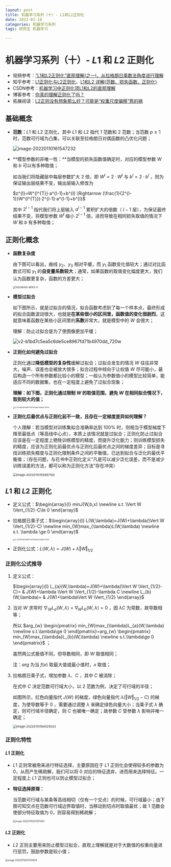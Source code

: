 ```yaml
---
layout: post
title: 机器学习系列（十）- L1和L2正则化
date: 2022-01-10
categories: 机器学习系列
tags: 研究生 机器学习

---
```


# 机器学习系列（十）- $L1$ 和 $L2$ 正则化

- 视频参考：[“L1和L2正则化”直观理解(之一)，从拉格朗日乘数法角度进行理解](https://www.bilibili.com/video/BV1Z44y147xA)
- 知乎参考：[L1正则化与L2正则化](https://zhuanlan.zhihu.com/p/35356992)、[L1和L2 详解(范数、损失函数、正则化)](https://zhuanlan.zhihu.com/p/137073968)
- CSDN参考：[机器学习中正则化项L1和L2的直观理解](https://blog.csdn.net/jinping_shi/article/details/52433975)
- 博客参考：[你真的理解正则化了吗？](http://imgtec.eetrend.com/blog/2019/100046445.html)
- 拓展阅读：[L2正则没有想象那么好？可能是“权重尺度偏移”惹的祸](https://zhuanlan.zhihu.com/p/205023954)

## 基础概念

- **范数：**$L1$ 和 $L2$ 正则化，其中 $L1$ 和 $L2$ 指代 $1$ 范数和 $2$ 范数；当范数 $p \ge 1$ 时，范数可行域为凸集，可以关联至拉格朗日对偶函数的凸优化问题； 

  ![image-20220110161547232](http://markdown.zzzbook.cn/image-20220110161547232.png)

- **模型参数的非唯一性：**当模型的损失函数值确定时，对应的模型参数 $W$ 和 $b$ 可以有多种取值；

  如当我们将隐藏层中每层参数扩大 $2$ 倍，即 $W^{l}=2·W^{l}$ 与 $b^{l}=2·b^{l}$ ，则为保证输出层结果不变，输出层输入修改为

  $z^{l}=W^{l^{T}}·a^{l-1}+b^{l} \Rightarrow (\frac{1}{2^{l-1}}W^{l^{T}})·2^{l-1}·a^{l-1}+b^{l}$ 

  其中 $2^{l-1}$ 指代我们将上层输入 $a^{l-1}$ 累积扩大的倍数（ $l-1$ 层），为保证最终结果不变，将模型参数 $W^{l}$ 缩小 $2^{l-1}$ 倍，进而导致在相同损失取值的情况下 $W$ 和 $b$ 有多种取值；

## 正则化概念

- **函数复杂度**

  由下图可以看出，曲线 $y_2$、$y_3$ 相对平缓，而 $y_1$ 函数变化值较大；通过对比函数式可知 $y_1$ 的**自变量系数较大**；通常，如果函数的取值变化幅度更大，我们认为函数更复杂，函数的方差更大；

  <img src="http://markdown.zzzbook.cn/100046445-86163-11.png" alt="100046445-86163-11" style="zoom:50%;" />

- **模型过拟合**

  如下图所示，就是过拟合的情况，拟合函数考虑到了每一个样本点，最终形成的拟合函数波动很大，也就是**在某些很小的区间里，函数值的变化很剧烈**。这就意味着函数在某些小区间里的**系数**非常大，就是模型中的 $W$ 会很大；

  理解：防止过拟合是为了使图像更加平缓；

  ![v2-b1bd7c5ea5c6de5ce8967fd71b4970dd_720w](http://markdown.zzzbook.cn/v2-b1bd7c5ea5c6de5ce8967fd71b4970dd_720w.jpg)

- **正则化如何避免过拟合**

  正则化通过**降低模型的复杂性**缓解过拟合；过拟合发生的情况 $W$ 往往非常大，噪声、误差也会被放大很多；拟合过程中倾向于让权值 $W$ 尽可能小，最后构造一个所有参数都比较小的模型；一般认为参数值小的模型比较简单，能适应不同的数据集，也在一定程度上避免了过拟合现象；

  **理解：如下图，正则化通过限制 $W$ 的取值范围，避免 $W$ 在相同拟合情况下，取到较大的值；**

  <img src="http://markdown.zzzbook.cn/v2-2e038f7a54e885714a7bf5ab9c5dda56_1440w.jpg" alt="v2-2e038f7a54e885714a7bf5ab9c5dda56_1440w" style="zoom: 33%;" />

- **正则化后最优点与正则化前不一致，且存在一定梯度差异如何理解？**

  个人理解：若当模型对训练集拟合准确率达到 $100\%$ 时，则相当于模型梯度下降至最低点（等高线中心点），本质上该情况就是过拟合；正则化防止过拟合应该是在一定程度上牺牲训练模型的精度，而提升泛化能力；则训练模型损失的精度，应该为正则化前最优点与正则化后最优点之间的梯度差异；目标是寻找训练损失精度与正则化限制条件之间的平衡值，已达到拟合与泛化的最优平衡值；（存在问题，与花书中正则化定义“凡是可以减少泛化误差，而不是减少训练误差的方法，都可以称为正则化方法”存在冲突）

  <img src="http://markdown.zzzbook.cn/image-20220110155957162.png" alt="image-20220110155957162" style="zoom:67%;" />

## $L1$ 和 $L2$ 正则化

- 定义公式：$\begin{array}{l} minJ(W,b,x) \newline s.t. \Vert W \Vert_{1/2}-C\le 0 \end{array}$ 

- 拉格朗日乘子式：$\begin{array}{l} L(W,\lambda)=J(W)+\lambda(\Vert W \Vert_{1/2}-C) \newline min_{W}max_{\lambda}L(W,\lambda) \newline s.t. \lambda \ge 0 \end{array}$  

  <img src="http://markdown.zzzbook.cn/v2-2e038f7a54e885714a7bf5ab9c5dda56_1440w.jpg" alt="v2-2e038f7a54e885714a7bf5ab9c5dda56_1440w" style="zoom: 33%;" />

- 正则化公式：$L(W,\lambda)=J(W)+\lambda\Vert W \Vert_{1/2}$ 

### 正则化公式推导

1. 定义公式：

   $\begin{array}{l} L_{a}(W,\lambda)=J(W)+\lambda(\Vert W \Vert_{1/2}-C)= & J(W)+\lambda \Vert W \Vert_{1/2}-\lambda C \newline L_{b}(W,\lambda)= & J(W)+\lambda\Vert W \Vert_{1/2} \end{array}$ 

2. 当对 $W$ 求导时 $\nabla_{W}L_{a}(W,\lambda)=\nabla_{W}L_{b}(W,\lambda)=0$ ，因 $\lambda C$ 为常数，故导数相等；

   所以 $arg_{w} \begin{pmatrix} min_{W}max_{\lambda}L_{a}(W,\lambda) \newline s.t.\lambda\ge 0 \end{pmatrix}=arg_{w} \begin{pmatrix} min_{W}max_{\lambda}L_{b}(W,\lambda) \newline s.t.\lambda\ge 0 \end{pmatrix}$ ；

   虽然两公式极值不同，但导数相同，即 $W$ 取值相同；

   注：$arg$ 为当 $f(x)$ 取最大值或最小值时，$x$ 取值；

3. 拉格朗日乘子式，增加参数 $\lambda、C$ ，其中 $C$ 被消除；

   在式中 $C$ 决定范数可行域大小，以 $2$ 范数为例，决定了可行域的半径；

   如图所示，红色向量指代 $J(W)$ 的梯度，绿色向量指代 $\lambda(\Vert W \Vert_{1/2}-C)$ 的梯度，为使导数等于 $0$ ，需要通过调整 $\lambda$ 来确定绿色向量大小；当乘子式 $\lambda$ 确定，则可行域半径确定，则 $C$ 也被唯一确定；故参数 $C$ 受参数 $\lambda$ 影响并唯一确定；

   <img src="http://markdown.zzzbook.cn/image-20220110194025543.png" alt="image-20220110194025543" style="zoom:67%;" />

### 正则化特性

#### $L1$ 正则化

- $L1$ 正则常被用来进行特征选择，主要原因在于 $L1$ 正则化会使得较多的参数为 $0$，从而产生稀疏解，我们可以将 $0$ 对应的特征遗弃，进而用来选择特征。一定程度上 $L1$ 正则也可以防止模型过拟合；

- **特征选择原理：**

  当范数可行域与某条等高线相切（仅有一个交点）的时候，可行域最小；由下图可知交点在范数可行域边界取值时，当移动到切点时取值最优；故 $1$ 范数会使部分特征取值为 $0$，则容易得到稀疏解；

  <img src="http://markdown.zzzbook.cn/image-20220110201251362.png" alt="image-20220110201251362" style="zoom: 50%;" />

#### $L2$ 正则化

-  $L2$ 正则主要用来防止模型过拟合，直观上理解就是对于大数值的权重向量进行惩罚，鼓励参数是较小值；

  <img src="http://markdown.zzzbook.cn/image-20220110201312834.png" alt="image-20220110201312834" style="zoom:50%;" />
